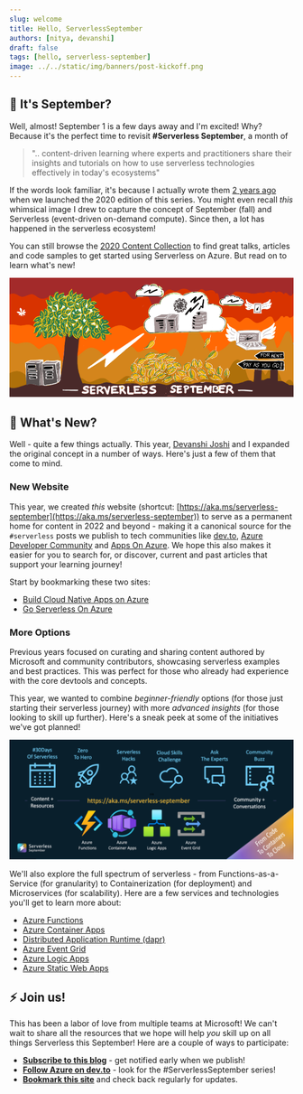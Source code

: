 ```yaml
---
slug: welcome
title: Hello, ServerlessSeptember 
authors: [nitya, devanshi]
draft: false
tags: [hello, serverless-september]
image: ../../static/img/banners/post-kickoff.png
---
```


## 🍂 It's September?

Well, almost! September 1 is a few days away and I'm excited! Why? Because it's the perfect time to revisit **#Serverless September**, a month of
> ".. content-driven learning where experts and practitioners share their insights and tutorials on how to use serverless technologies effectively in today's ecosystems"

If the words look familiar, it's because I actually wrote them [2 years ago](https://dev.to/azure/serverlessseptember-just-5-things-you-need-to-know-3p9e) when we launched the 2020 edition of this series. You might even recall _this_ whimsical image I drew to capture the concept of September (fall) and Serverless (event-driven on-demand compute). Since then, a lot has happened in the serverless ecosystem!


You can still browse the [2020 Content Collection](https://dev.to/azure/serverlessseptember-2020-content-collection-443k) to find great talks, articles and code samples to get started using Serverless on Azure. But read on to learn what's new!

![](./img/2020-banner.png)




## 🧐 What's New?

Well - quite a few things actually. This year, [Devanshi Joshi](https://twitter.com/devanshidiaries) and I expanded the original concept in a number of ways. Here's just a few of them that come to mind.

### New Website

This year, we created _this_ website (shortcut: [https://aka.ms/serverless-september](https://aka.ms/serverless-september)) to serve as a permanent home for content in 2022 and beyond - making it a  canonical source for the `#serverless` posts we publish to  tech communities like [dev.to](https://dev.to/azure), [Azure Developer Community](https://techcommunity.microsoft.com/t5/azure-developer-community-blog/bg-p/AzureDevCommunityBlog?WT.mc_id=javascript-74010-ninarasi) and [Apps On Azure](https://techcommunity.microsoft.com/t5/apps-on-azure-blog/bg-p/AppsonAzureBlog/label-name/Serverless?WT.mc_id=javascript-74010-ninarasi). We hope this also makes it easier for you to search for, or discover, current and past articles that support your learning journey!

Start by bookmarking these two sites:

 * [Build Cloud Native Apps on Azure](https://azure.microsoft.com/en-us/solutions/cloud-native-apps/?WT.mc_id=javascript-74010-ninarasi)
 * [Go Serverless On Azure](https://azure.microsoft.com/en-us/solutions/serverless/?WT.mc_id=javascript-74010-ninarasi)


### More Options

Previous years focused on curating and sharing content authored by Microsoft and community contributors, showcasing serverless examples and best practices. This was perfect for those who already had experience with the core devtools and concepts.

This year, we wanted to combine _beginner-friendly_ options (for those just starting their serverless journey) with more _advanced insights_ (for those looking to skill up further). Here's a sneak peek at some of the initiatives we've got planned!

![](../../static/img/banners/post-kickoff.png)

We'll also explore the full spectrum of serverless - from Functions-as-a-Service (for granularity) to Containerization (for deployment) and Microservices (for scalability). Here are a few services and technologies you'll get to learn more about:

 * [Azure Functions](https://docs.microsoft.com/en-us/azure/azure-functions/functions-overview?WT.mc_id=javascript-74010-ninarasi)
 * [Azure Container Apps](https://docs.microsoft.com/en-us/azure/container-apps/overview?WT.mc_id=javascript-74010-ninarasi)
 * [Distributed Application Runtime (dapr)](https://dapr.io/?WT.mc_id=javascript-74010-ninarasi)
 * [Azure Event Grid](https://docs.microsoft.com/en-us/azure/event-grid/?WT.mc_id=javascript-74010-ninarasi)
 * [Azure Logic Apps](https://docs.microsoft.com/en-us/azure/static-web-apps/?WT.mc_id=javascript-74010-ninarasi)
 * [Azure Static Web Apps](https://docs.microsoft.com/en-us/azure/logic-apps/?WT.mc_id=javascript-74010-ninarasi)




## ⚡️ Join us!

This has been a labor of love from multiple teams at Microsoft! We can't wait to share all the resources that we hope will help _you_ skill up on all things Serverless this September! Here are a couple of ways to participate:

* **[Subscribe to this blog](https://azure.github.io/Cloud-Native/blog/rss.xml)** - get notified early when we publish!
* **[Follow Azure on dev.to](https://dev.to/azure)** - look for the #ServerlessSeptember series!
* **[Bookmark this site](https://aka.ms/serverless-september)** and check back regularly for updates.

